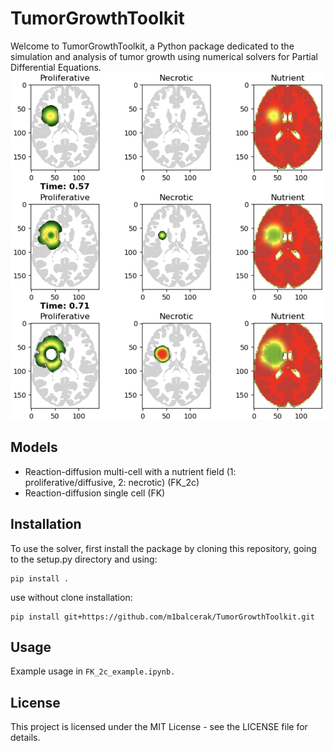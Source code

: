 
# TumorGrowthToolkit

Welcome to TumorGrowthToolkit, a Python package dedicated to the simulation and analysis of tumor growth using numerical solvers for Partial Differential Equations.
![Example Image](figures/FK_2c.png)

## Models
- Reaction-diffusion multi-cell with a nutrient field (1: proliferative/diffusive, 2: necrotic)  (FK_2c)
- Reaction-diffusion single cell (FK)
  
## Installation

To use the solver, first install the package by cloning this repository, going to the setup.py directory and using:
```
pip install .
```

use without clone installation:
```
pip install git+https://github.com/m1balcerak/TumorGrowthToolkit.git
```

## Usage

Example usage in ```FK_2c_example.ipynb.```

## License

This project is licensed under the MIT License - see the LICENSE file for details.
